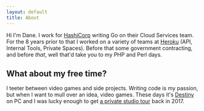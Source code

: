```yaml
---
layout: default
title: About
---
```


Hi I'm Dane. I work for [HashiCorp][1] writing Go on their Cloud Services team.
For the 8 years prior to that I worked on a variety of teams at [Heroku][2] (API,
Internal Tools, Private Spaces). Before that some government contracting, and
before _that_, well that'd take you to my PHP and Perl days.

## What about my free time?

I teeter between video games and side projects. Writing code is my passion, but
when I want to mull over an idea, video games. These days it's [Destiny][3] on
PC and I was lucky enough to get [a private studio tour][4] back in 2017.

[1]: https://hashicorp.com
[2]: https://heroku.com
[3]: https://www.bungie.net/7/en/Destiny/Shadowkeep
[4]: https://www.instagram.com/p/BYZO1WgldEw
